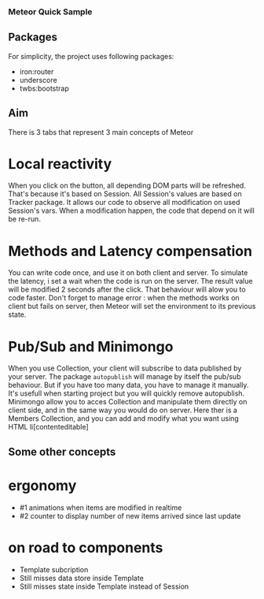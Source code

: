 ### Meteor Quick Sample ###

## Packages ##

For simplicity, the project uses following packages:

 - iron:router
 - underscore
 - twbs:bootstrap

## Aim ##

There is 3 tabs that represent 3 main concepts of Meteor

# Local reactivity #

When you click on the button, all depending DOM parts will be refreshed.
That's because it's based on Session. All Session's values are based on Tracker package. It allows our code to observe all modification on used Session's vars. When a modification happen, the code that depend on it will be re-run.

# Methods and Latency compensation #

You can write code once, and use it on both client and server. To simulate the latency, i set a wait when the code is run on the server. The result value will be modified 2 seconds after the click.
That behaviour will alow you to code faster. Don't forget to manage error : when the methods works on client but fails on server, then Meteor will set the environment to its previous state.

# Pub/Sub and Minimongo #

When you use Collection, your client will subscribe to data published by your server. The package `autopublish` will manage by itself the pub/sub behaviour. But if you have too many data, you have to manage it manually. It's usefull when starting project but you will quickly remove autopublish.
Minimongo allow you to acces Collection and manipulate them directly on client side, and in the same way you would do on server. 
Here ther is a Members Collection, and you can add and modify what you want using HTML li[contenteditable]

## Some other concepts ##

# ergonomy #

 - #1 animations when items are modified in realtime
 - #2 counter to display number of new items arrived since last update

# on road to components #

 - Template subcription
 - Still misses data store inside Template
 - Still misses state inside Template instead of Session

